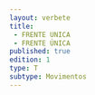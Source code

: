 ```yaml
---
layout: verbete
title:
 - FRENTE UNICA
 - FRENTE ÚNICA
published: true
edition: 1  
type: T
subtype: Movimentos
---
```


